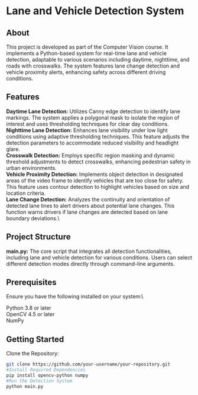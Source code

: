 # Lane and Vehicle Detection System

## About
This project is developed as part of the Computer Vision course. It implements a Python-based system for real-time lane and vehicle detection, adaptable to various scenarios including daytime, nighttime, and roads with crosswalks. The system features lane change detection and vehicle proximity alerts, enhancing safety across different driving conditions.

## Features
**Daytime Lane Detection:** Utilizes Canny edge detection to identify lane markings. The system applies a polygonal mask to isolate the region of interest and uses thresholding techniques for clear day conditions.\
**Nighttime Lane Detection:** Enhances lane visibility under low light conditions using adaptive thresholding techniques. This feature adjusts the detection parameters to accommodate reduced visibility and headlight glare.\
**Crosswalk Detection:** Employs specific region masking and dynamic threshold adjustments to detect crosswalks, enhancing pedestrian safety in urban environments.\
**Vehicle Proximity Detection:** Implements object detection in designated areas of the video frame to identify vehicles that are too close for safety. This feature uses contour detection to highlight vehicles based on size and location criteria.\
**Lane Change Detection:** Analyzes the continuity and orientation of detected lane lines to alert drivers about potential lane changes. This function warns drivers if lane changes are detected based on lane boundary deviations.\

## Project Structure
**main.py:** The core script that integrates all detection functionalities, including lane and vehicle detection for various conditions. Users can select different detection modes directly through command-line arguments.

## Prerequisites
Ensure you have the following installed on your system:\

Python 3.8 or later\
OpenCV 4.5 or later\
NumPy

## Getting Started
Clone the Repository:
```bash
git clone https://github.com/your-username/your-repository.git
#Install Required Dependencies
pip install opencv-python numpy
#Run the Detection System
python main.py
